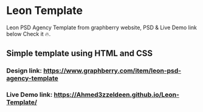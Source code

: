 # Leon Template 
Leon PSD Agency Template from graphberry website, PSD &amp; Live Demo link below Check it 🔥.

## Simple template using HTML and CSS

### Design link: https://www.graphberry.com/item/leon-psd-agency-template

### Live Demo link: https://Ahmed3zzeldeen.github.io/Leon-Template/
